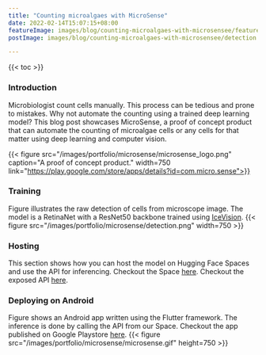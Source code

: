 ```yaml
---
title: "Counting microalgaes with MicroSense"
date: 2022-02-14T15:07:15+08:00
featureImage: images/blog/counting-microalgaes-with-microsensee/feature_image.gif
postImage: images/blog/counting-microalgaes-with-microsensee/detection.png

---
```

{{< toc >}} 

### Introduction
Microbiologist count cells manually.
This process can be tedious and prone to mistakes.
Why not automate the counting using a trained deep learning model?
This blog post showcases MicroSense, a proof of concept product that can automate the counting of microalgae cells or any cells for that matter using deep learning and computer vision.

{{< figure src="/images/portfolio/microsense/microsense_logo.png" caption="A proof of concept product." width=750 link="https://play.google.com/store/apps/details?id=com.micro.sense">}}

### Training
Figure illustrates the raw detection of cells from microscope image. The model is a RetinaNet with a ResNet50 backbone trained using [IceVision](https://github.com/airctic/icevision).
{{< figure src="/images/portfolio/microsense/detection.png" width=750 >}}

### Hosting
This section shows how you can host the model on Hugging Face Spaces and use the API for inferencing.
Checkout the Space [here](https://huggingface.co/spaces/dnth/webdemo-microalgae-counting).
Checkout the exposed API [here](https://hf.space/gradioiframe/dnth/webdemo-microalgae-counting/api).

### Deploying on Android
Figure shows an Android app written using the Flutter framework. The inference is done by calling the API from our Space.
Checkout the app published on Google Playstore [here](https://play.google.com/store/apps/details?id=com.micro.sense).
{{< figure src="/images/portfolio/microsense/microsense.gif" height=750 >}}
